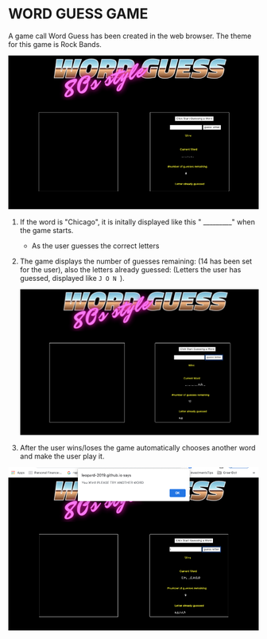 # WORD GUESS GAME #

A game call Word Guess has been created in the web browser.  The theme for this game is Rock Bands.

![](assets/images/WordGuess1.png)


1. If the word is "Chicago", it is initally displayed like this " _________" when the game starts.

   * As the user guesses the correct letters
  

2. The game displays the number of guesses remaining: (14 has been set for the user), also the letters already 
   guessed: (Letters the user has guessed, displayed like `J O N `).
   
   ![](assets/images/WordGuess2.png)

3. After the user wins/loses the game automatically chooses another word and make the user play it.

![](assets/images/WordGuess3.png)
